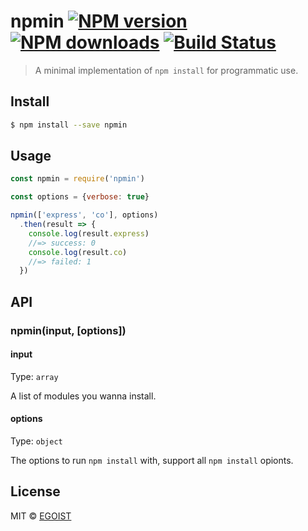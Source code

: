 # npmin [![NPM version](https://img.shields.io/npm/v/npmin.svg)](https://npmjs.com/package/npmin) [![NPM downloads](https://img.shields.io/npm/dm/npmin.svg)](https://npmjs.com/package/npmin) [![Build Status](https://img.shields.io/circleci/project/egoist/npmin/master.svg)](https://circleci.com/gh/egoist/npmin)

> A minimal implementation of `npm install` for programmatic use.

## Install

```bash
$ npm install --save npmin
```

## Usage

```js
const npmin = require('npmin')

const options = {verbose: true}

npmin(['express', 'co'], options)
  .then(result => {
    console.log(result.express)
    //=> success: 0
    console.log(result.co)
    //=> failed: 1
  })
```

## API

### npmin(input, [options])

#### input

Type: `array`

A list of modules you wanna install.

#### options

Type: `object`

The options to run `npm install` with, support all `npm install` opionts.

## License

MIT © [EGOIST](https://github.com/egoist)
